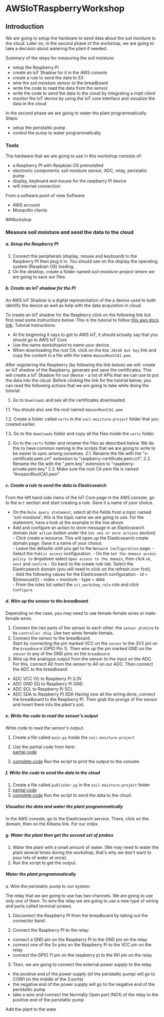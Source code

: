 # AWSIoTRaspberryWorkshop

## Introduction
We are going to setup the hardware to send data about the soil moisture to the cloud.
Later on, in the second phase of the workshop, we are going to take a decision about watering the plant if needed.

Summary of the steps for measuring the soil moisture:
- setup the Raspberry PI 
- create an IoT Shadow for it in the AWS console
- create a rule to send the data to S3
- wire the soil moisture sensor to the breadboard
- write the code to read the data from the sensor
- write the code to send the data to the cloud by integrating a mqtt client
- monitor the IoT device by using the IoT core interface and visualize the data in the cloud
  

In the second phase we are going to water the plant programmatically.
Steps:
- setup the peristaltic pump
- control the pump to water programmatically

### Tools
The hardware that we are going to use in this workshop consists of:

- a Raspberry PI with Raspbian OS preinstalled
- electronic components: soil moisture sensor, ADC, relay, peristaltic pump
- display, keyboard and mouse for the raspberry PI device
- wifi internet connection

From a software point of view Software
- AWS account
- Mosquitto clients

   
##Workshop
 
### Measure soil moisture and send the data to the cloud

##### a. Setup the Raspberry PI 
1. Connect the peripherals (display, mouse and keyboard) to the Raspberry PI then plug it in. 
You should see on the display the operating system (Raspbian OS) loading.
2. On the desktop, create a folder named *soil-moisture-project* where we are going to save our files.

##### b. Create an IoT shadow for the PI
An AWS IoT Shadow is a digital representation of the a device used to both identify the device as well as help with the data acquisition in cloud.

To create an IoT shadow for the Raspberry click on the following link but first read some instructions below. This is the tutorial to follow [this aws docs link](https://docs.aws.amazon.com/iot/latest/developerguide/iot-sdk-setup.html). 
Tutorial instructions:
- At the beginning it says to got to AWS IoT, it should actually say that you should go to AWS IoT Core
- Use the name *workshopiot* to name your device.
- When downloading the root CA, click on the `RSA 20148 but key` link and copy the content in a file with the name `AmazonRootCA1.pem`.
 
After registering the Raspberry (by following the link below) we will: create an IoT shadow of the Raspberry, generate and save the certificates. 
This will create a IoT Shadow for our device - a list of APIs that we can use to put the data into the cloud. 
Before clicking the link for the tutorial below, you can read the following actions that we are going to take while doing the tutorial. 

1. Go to `Downloads` and see all the certificates downloaded. 

1.1. You should also see the root named `AmazonRootCA1.pem`.   

1.2. Create a folder called `certs` in the `soil-moisture-project` folder that you created earlier.

1.3. Go to the `downloads` folder and copy all the files inside the `certs` folder.  
 
2. Go to the `certs` folder and rename the files as described below. We do this to have common naming in the scripts that we are going to write to be easier to sync among ourselves.
2.1. Rename the file with the "x-certificate.pem.crt" extension to "raspberry-certificate.pem.crt".
2.2. Rename the file with the ".pem.key" extension to "raspberry-private.pem.key"
2.3. Make sure the root CA pem file is named "AmazonRootCA1.pem"



##### c. Create a rule to send the data to Elasticsearch

From the left hand side menu of the IoT Core page in the AWS console, go to the `Act` section and start creating a rule. Gave it a name of your choice.

- On the `Rule query statement`, select all the fields from a topic named 'soil-moisture', this is the topic name we are going to use. For the statement, have a look at the example in the line above.
- Add and configure an action to store message in an Elasticsearch domain (`Add action` button under the `Set one or more actions` section)                     
        - Click create a resource. This will open up the Elasticsearch create domain page. Gave it a name of your choice.            
        - Leave the defaults until you get to the `Network Configuration` page. 
            - Select the `Public access` configuration.
            - On the `Set the domain access policy to` dropdown select `Open access to the domain`, then click `ok`, `next` and `confirm`
        - Go back to the create rule tab. Select the Elasticsearch domain (you will need to click on the refresh icon first).        
        - Add the following values for the Elasticsearch configuration
            - id = ${newuuid()}
            - index = moisture
            - type = data                                         
        - From the roles list select the `sit_workshop_role` role and click `Configure`    

##### d. Wire up the sensor to the breadboard 
Depending on the case, you may need to use female-female wires or male-female wires.
1. Connect the two parts of the sensor to each other: the `sensor platine` to its `controller chip`. Use two wires female-female.
2. Connect the sensor to the breadboard.  
Start by connecting the pin marked VCC on the `sensor` to the 3V3 pin on the `breadboard` (GPIO Pin 1). 
Then wire up the pin marked GND on the `sensor` to any of the GND pins on the `breadboard`. 
3. Wire up the analogue output from the sensor to the input on the ADC. For this, connect A0 from the sensor to A0 on our ADC.
Then connect the ADC to the breadboard:
 * ADC VCC (V) to Raspberry Pi 3.3V
 * ADC GND (G) to Raspberry Pi GND
 * ADC SCL to Raspberry Pi SCL
 * ADC SDA to Raspberry Pi SDA
Having now all the wiring done, connect the breadboard to the Raspberry PI.
Then grab the prongs of the sensor and insert them into the plant's soil.

##### e. Write the code to read the sensor's output 
Write code to read the sensor's output.
1. Create a file called `main.py` inside the `soil-moisture-project` 
2. Use the partial code from here:  
[partial code](https://gist.github.com/bproca/ba86bac188ebd5ffa4ce4b2d8c80f014)


3. [complete code](https://gist.github.com/bproca/b7cd83ca631f31f6190982acab08b70c)
Run the script to print the output to the console. 

##### f. Write the code to send the data to the cloud
1. Create a file called `publisher.py` in the `soil-moisture-project` folder
2. [partial code](https://gist.github.com/bproca/ba86bac188ebd5ffa4ce4b2d8c80f014)
3. [complete code]()
Run the script to send the data to the cloud.

##### Visualize the data and water the plant programmatically  
In the AWS console, go to the Elasticsearch service. There, click on the domain, then on the Kibana link.
For our index
##### g. Water the plant then get the second set of probes 
1. Water the plant with a small amount of water. 
(We may need to water the plant several times during the workshop, that's why we don't want to pour lots of water at once).
2. Run the script to get the output.


##### Water the plant programmatically
a. Wire the peristaltic pump to our system.

The relay that we are going to use has two channels. We are going to use only one of them.
To wire the relay we are going to use a new type of wiring and ports called terminal screws.
1. Disconnect the Raspberry PI from the breadboard by taking out the connector band.

2. Connect the Raspberry PI to the relay:
- connect a GND pin on the Raspberry Pi to the GND pin on the relay
- connect one of the 5v pins on the Raspberry Pi to the VCC pin on the relay
- connect the GPIO 11 pin on the raspberry pi to the IN1 pin on the relay

3. Then, we are going to connect the external power supply to the relay.
- the positive end of the power supply (of the peristaltic pump) will go to COM1 (in the middle of the 3 ports)  
- the negative end of the power supply will go to the negative end of the peristaltic pump
- take a wire and connect the Normally Open port (NO1) of the relay to the positive end of the peristaltic pump


 Add the plant to the wate
